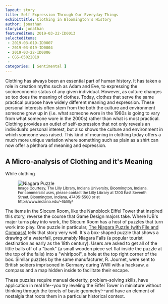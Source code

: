 ```yaml
---
layout: story
title: Self Expression Through Our Everyday Things
exhibittitle: Clothing in Bloomington's History
author: jonathan
storyid: jonathan
featureditem: 2019-03-22-ID0013
selecteditems:
 - 2019-03-019-ID0007
 - 2019-03-019-ID0004
 - 2019-03-22-ID0006
 - CGS-05022019
 - 
categories: [ Sentimental ]
---
```


Clothing has always been an essential part of human history. It has taken a role in creation myths such as Adam and Eve, to expressing the socioeconomic status of any given individual. However, as culture changes so too does the meaning of clothes. Today, clothes that serve the same practical purpose have widely different meaning and expression. These personal interests often stem from the both the culture and environment someone grew up in (i.e. what someone wore in the 1980s is going to vary from what someone wore in the 2000s) rather than what is most practical. Clothing provides an outlet of self-expression that not only reveals an individual’s personal interest, but also shows the culture and environment in which someone was raised. This kind of meaning in clothing today offers a much more unique variation where something such as plain as a shirt can now offer a plethora of meaning and expression.

## A Micro-analysis of Clothing and it's Meaning

While clothing 

<figure>
  <img src="http://fedora.dlib.indiana.edu:8080/fedora/get/iudl:19718/LARGE" alt="Niagara Puzzle"/>
  <figcaption><small>Image Courtesy, The Lilly Library, Indiana University, Bloomington, Indiana. For commercial uses, please contact the Lilly Library at 1200 East Seventh Street, Bloomington, Indiana, 47405-5500 or at http://www.indiana.edu/~liblilly/</small></figcaption>
</figure>

The items in the Slocum Room, like the Nanoblock Eiffel Tower that inspired this story, reverse the course that Game Design majors take. Where IUB's major turns play into work, the Slocum Room has a host of puzzles that turn work into play. One puzzle in particular, [The Niagara Puzzle (with File and Compass)](http://purl.dlib.indiana.edu/iudl/lilly/slocum/LL-SLO-000630) tells that story very well. It's a box-shaped puzzle that shows a drawing of a waterfall, presumably Niagara Falls (a popular tourist destination as early as the 18th century). Users are asked to get all of the little balls off of a "bank" (a small wooden piece set flat inside the puzzle at the top of the falls) into a "whirlpool", a hole at the top right corner of the box. Similar puzzles by the same manufacturer, R. Journet, were sent to British solders imprisoned in Germany during WWI with a hacksaw, a compass and a map hidden inside to facilitate their escape. 

These puzzles require manual dexterity, problem-solving skills, have application in real life--you try leveling the Eiffel Tower in miniature without thinking through the tenets of basic geometry!--and have an element of nostalgia that roots them in a particular historical context.
